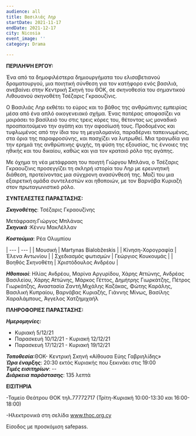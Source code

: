 ```yaml
---
audience: all
title: Βασιλιάς Ληρ
startDate: 2021-11-17
endDate: 2021-12-17
city: Nicosia
event_image: ''
category: Drama

---
```

**ΠΕΡΙΛΗΨΗ ΕΡΓΟΥ:**

Ένα από τα δημοφιλέστερα δημιουργήματα του ελισαβετιανού δραματουργού, μια ποιητική σύνθεση για τον κατήφορο ενός βασιλιά, ανεβαίνει στην Κεντρική Σκηνή του ΘΟΚ, σε σκηνοθεσία του σημαντικού Λιθουανού σκηνοθέτη Τσέζαρις Γκραουζίνις.

Ο Βασιλιάς Ληρ εκθέτει το εύρος και το βάθος της ανθρώπινης εμπειρίας μέσα από ένα απλό οικογενειακό σχήμα. Ένας πατέρας αποφασίζει να μοιράσει το βασίλειό του στις τρεις κόρες του, θέτοντας ως μοναδικό προαπαιτούμενο την αγάπη και την αφοσίωσή τους. Προδομένος και τυφλωμένος από την ίδια του τη μεγαλομανία, παραδέρνει ταπεινωμένος, στα όρια της παραφροσύνης, και πασχίζει να λυτρωθεί. Μια τραγωδία για την ερημιά της ανθρώπινης ψυχής, τη φύση της εξουσίας, τις έννοιες της ηθικής και του δικαίου, καθώς και για τον κραταιό ρόλο της αγάπης.

Με όχημα τη νέα μετάφραση του ποιητή Γιώργου Μπλάνα, ο Τσέζαρις Γκραουζίνις προσεγγίζει τη σκληρή ιστορία του Ληρ με ερευνητική διάθεση, προτείνοντας μια σύγχρονη ανασύνθεσή της. Μαζί του μια εξαιρετική ομάδα συντελεστών και ηθοποιών, με τον Βαρνάβα Κυριαζή στον πρωταγωνιστικό ρόλο.

**ΣΥΝΤΕΛΕΣΤΕΣ ΠΑΡΑΣΤΑΣΗΣ:**

**_Σκηνοθέτης_**: Τσέζαρις Γκραουζίνης

Μετάφραση:Γιώργος Μπλάνας  
 **_Σκηνικά_** :Κέννυ ΜακΛέλλαν

**_Κοστούμια_**: Ρέα Ολυμπίου

| --- | --- |
| Μουσική | Martynas Bialobžeskis |
| Κίνηση-Χορογραφία | Έλενα Αντωνίου |
| Σχεδιασμός φωτισμών | Γεώργιος Κουκουμάς |
| Βοηθός Σκηνοθέτη | Χριστόδουλος Ανδρέου |

  
 **_Ηθοποιοί_**: Ηλίας Ανδρέου, Μαρίνα Αργυρίδου, Χάρης Αττώνης, Ανδρέας Βασιλείου, Χάρης Αττώνης, Μάρκος Γέττος, Δημήτρης Γιωρκάτζης, Πέτρος Γιωρκάτζης, Αναστασία Ζαντή,Μιχάλης Καζάκας, Φώτης Καράλης, Βασιλική Κυπραίου, Βαρνάβας Κυριαζής, Γιάννης Μίνως, Βασίλης Χαραλάμπους, Άγγελος Χατζημιχαήλ

**ΠΛΗΡΟΦΟΡΙΕΣ ΠΑΡΑΣΤΑΣΗΣ:**

**_Ημερομηνίες:_**

* Κυριακή 5/12/21
* Παρασκευή 10/12/21 - Κυριακή 12/12/21
* Παρασκευή 17/12/21 - Κυριακή 19/12/21

**_Τοποθεσία_**:ΘΟΚ- Κεντρική Σκηνή «Αίθουσα Εύης Γαβριηλίδης»   
 **_Ώρα έναρξης_**: 20:30 εκτός Κυριακής που ξεκινάει στις 19:00  
 **_Τιμές εισιτηρίων_**: --  
 **_Διάρκεια παράστασης_**: 135 λεπτά

**ΕΙΣΙΤΗΡΙΑ**

\-Ταμείο Θεάτρου ΘΟΚ τηλ.77772717 (Τρίτη-Κυριακή 10:00-13:30 και 16:00-18:00)

\-Ηλεκτρονικά στη σελίδα www.thoc.org.cy

Είσοδος με προσκόμιση safepass.